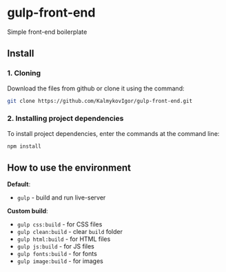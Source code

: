 # gulp-front-end
Simple front-end boilerplate

## Install

### 1. Cloning
Download the files from github or clone it using the command:

```bash
git clone https://github.com/KalmykovIgor/gulp-front-end.git
```

### 2. Installing project dependencies
To install project dependencies, enter the commands at the command line:
```bash
npm install
```

## How to use the environment
**Default**: 
- `gulp`                - build and run live-server         

**Custom build**: 
- `gulp css:build`      - for CSS files
- `gulp clean:build`    - clear `build` folder
- `gulp html:build`     - for HTML files
- `gulp js:build`       - for JS files
- `gulp fonts:build`    - for fonts
- `gulp image:build`    - for images